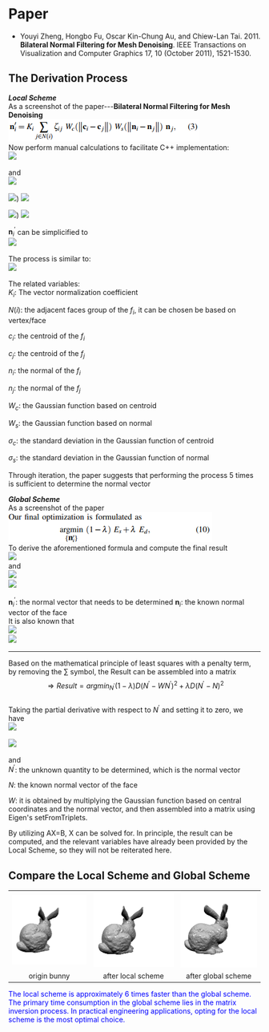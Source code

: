 # Paper
* Youyi Zheng, Hongbo Fu, Oscar Kin-Chung Au, and Chiew-Lan Tai. 2011. <b>Bilateral Normal Filtering for Mesh Denoising</b>. IEEE Transactions on Visualization and Computer Graphics 17, 10 (October 2011), 1521-1530.      

## The Derivation Process
***Local Scheme***    
As a screenshot of the paper---**Bilateral Normal Filtering for Mesh Denoising**    
![](./images/1.png)      
Now perform manual calculations to facilitate C++ implementation:      
![](https://latex.codecogs.com/svg.image?\mathbf{n}_i^\prime=K_i\sum_{j\in&space;N\left(i\right)}\zeta_{ij}W_c\left(\begin{Vmatrix}\mathbf{c}_i-\mathbf{c}_j\end{Vmatrix}\right)W_s\left(\begin{Vmatrix}\mathbf{n}_i-\mathbf{n}_j\end{Vmatrix}\right)\mathbf{n}_j&space;)


and     
![](https://latex.codecogs.com/svg.image?K_i=\frac{1}{\sum_{j\in&space;N(i)}\zeta_{ij}W_c\left(\begin{Vmatrix}\mathbf{c}_i-\mathbf{c}_j\end{Vmatrix}\right)W_s\left(\begin{Vmatrix}\mathbf{n}_i-\mathbf{n}_j\end{Vmatrix}\right)})

![](https://latex.codecogs.com/svg.image?W_c\left(\begin{Vmatrix}\mathbf{c}_i-\mathbf{c}_j\end{Vmatrix}\right)=exp\left(\begin{Vmatrix}\mathbf{c}_i-\mathbf{c}_j\end{Vmatrix}\right)^2/2\sigma_c^2))   
![](https://latex.codecogs.com/svg.image?\Rightarrow&space;W_c\left(\begin{Vmatrix}\mathbf{c}_i-\mathbf{c}_j\end{Vmatrix}\right)=e^{-\frac{\begin{Vmatrix}\mathbf{c}_i-\mathbf{c}_j\end{Vmatrix}^2}{2\sigma_c^2}})   

![](https://latex.codecogs.com/svg.image?&space;W_s\left(\begin{Vmatrix}\mathbf{n}_i-\mathbf{n}_j\end{Vmatrix}\right)=exp\left(\begin{Vmatrix}\mathbf{n}_i-\mathbf{n}_j\end{Vmatrix}\right)^2/2\sigma_s^2))  
![](https://latex.codecogs.com/svg.image?\Rightarrow&space;W_s\left(\begin{Vmatrix}\mathbf{n}_i-\mathbf{n}_j\end{Vmatrix}\right)=e^{-\frac{\begin{Vmatrix}\mathbf{n}_i-\mathbf{n}_j\end{Vmatrix}^2}{2\sigma_s^2}})  

$\mathbf{n}_i^\prime$ can be simplicified to                            
![](https://latex.codecogs.com/svg.image?\mathbf{n}_i^\prime=\frac{\sum_{j\in&space;N\left(i\right)}\zeta_{ij}e^{-\frac{\begin{Vmatrix}\mathbf{n}_i-\mathbf{n}_j\end{Vmatrix}^2}{2\sigma_s^2}}e^{-\frac{\begin{Vmatrix}\mathbf{n}_i-\mathbf{n}_j\end{Vmatrix}^2}{2\sigma_s^2}}\mathbf{n}_j}{\sum_{j\in&space;N\left(i\right)}\zeta_{ij}e^{-\frac{\begin{Vmatrix}\mathbf{n}_i-\mathbf{n}_j\end{Vmatrix}^2}{2\sigma_s^2}}e^{-\frac{\begin{Vmatrix}\mathbf{n}_i-\mathbf{n}_j\end{Vmatrix}^2}{2\sigma_s^2}}})


The process is similar to:    
![](https://latex.codecogs.com/svg.image?\mathbf{n}_i^\prime=\frac{K_1\mathbf{n}_1&plus;K_2\mathbf{n}_2&plus;K_3\mathbf{n}_3&plus;\cdots}{K_1&plus;K_2&plus;K_3&plus;\cdots})

The related variables:        
$K_i$: The vector normalization coefficient

$N(i)$: the adjacent faces group of the $f_i$, it can be chosen be based on vertex/face

$c_i$: the centroid of the $f_i$

$c_j$: the centroid of the $f_j$

$n_i$: the normal of the $f_i$

$n_j$: the normal of the $f_j$

$W_c$: the Gaussian function based on centroid

$W_s$: the Gaussian function based on normal

$\sigma_c$: the standard deviation in the Gaussian function of centroid

$\sigma_s$: the standard deviation in the Gaussian function of normal

Through iteration, the paper suggests that performing the process 5 times is sufficient to determine the normal vector

***Global Scheme***      
As a screenshot of the paper    
![](./images/2.png)  
To derive the aforementioned formula and compute the final result  
![](https://latex.codecogs.com/svg.image?\underset{\mathbf{n}_i^\prime}{argmin}\left(1-\lambda\right)E_s&plus;\lambda&space;E_d=\underset{\mathbf{n}_i^\prime}{argmin}\left(1-\lambda\right)\begin{Vmatrix}\mathbf{n}_i^\prime-K_i\sum_{j\in&space;N\left(i\right)}w_{ij}\mathbf{n}_j^\prime\end{Vmatrix}^2&plus;\lambda\begin{Vmatrix}\mathbf{n}_i^\prime-\mathbf{n}_i\end{Vmatrix}^2&space;)   
and    
![](https://latex.codecogs.com/svg.image?E_s=\sum_i&space;A_i\begin{Vmatrix}\mathbf{n}_i^\prime-K_i\sum_{j\in&space;N\left(i\right)}w_{ij}\mathbf{n}_j^\prime\end{Vmatrix}^2)        
![](https://latex.codecogs.com/svg.image?E_d=\lambda\sum_i&space;A_i\begin{Vmatrix}\mathbf{n}_i^\prime-\mathbf{n}_i\end{Vmatrix}^2&space;)    

$\mathbf{n}_i^\prime$: the normal vector that needs to be determined
$\mathbf{n}_i$: the known normal vector of the face   
It is also known that    
![](https://latex.codecogs.com/svg.image?\sum_{j\in&space;N\left(i\right)}w_{ij}\mathbf{n}_j^\prime=\sum_{i\in&space;N\left(j\right)}w_{ji}\mathbf{n}_i^\prime)   
![](https://latex.codecogs.com/svg.image?\Rightarrow&space;Result=\underset{\mathbf{n}_i^\prime}{argmin}\left(1-\lambda\right)\begin{Vmatrix}\mathbf{n}_i^\prime-K_i\sum_{i\in&space;N\left(j\right)}w_{ji}\mathbf{n}_i^\prime\end{Vmatrix}^2&plus;\lambda\begin{Vmatrix}\mathbf{n}_i^\prime-\mathbf{n}_i\end{Vmatrix}^2&space;)   

-------------------------------------------------------------------
Based on the mathematical principle of least squares with a penalty term, by removing the ∑ symbol, the Result can be assembled into a matrix    
$$\Rightarrow Result = argmin_{N^\prime} (1 - \lambda) D (N^\prime - W N^\prime)^2 + \lambda D (N^\prime - N)^2$$    
Taking the partial derivative with respect to $N^\prime$ and setting it to zero, we have     
![](https://latex.codecogs.com/svg.image?\Rightarrow&space;2&space;N^\prime\left(1-\lambda\right)D\left(1-2W&plus;W^2\right)&plus;\lambda&space;D\left(2&space;N^\prime-2&space;N\right)=0)      

![](https://latex.codecogs.com/svg.image?\Rightarrow\left[\left(1-\lambda\right)\left(1-W\right)^2&plus;\lambda\right]N^\prime=\lambda&space;N)           

and    
$N^\prime$: the unknown quantity to be determined, which is the normal vector     

$N$: the known normal vector of the face      

$W$: it is obtained by multiplying the Gaussian function based on central coordinates and the normal vector, and then assembled into a matrix using Eigen's setFromTriplets.      

By utilizing AX=B, X can be solved for. In principle, the result can be computed, and the relevant variables have already been provided by the Local Scheme, so they will not be reiterated here.   


## Compare the Local Scheme and Global Scheme
<table>
  <tr>
    <td><img src="images/original_bunny.png" alt="Image 1" width="100%"></td>
    <td><img src="images/result_local_scheme.png" alt="Image 2" width="100%"></td>
    <td><img src="images/result_global_scheme.png" alt="Image 3" width="100%"></td>
  </tr>
  <tr>
    <td align="center">origin bunny</td>
    <td align="center">after local scheme</td>
    <td align="center">after global scheme</td>
  </tr>
</table>

<font color=blue>The local scheme is approximately 6 times faster than the global scheme. The primary time consumption in the global scheme lies in the matrix inversion process. In practical engineering applications, opting for the local scheme is the most optimal choice.</font>












